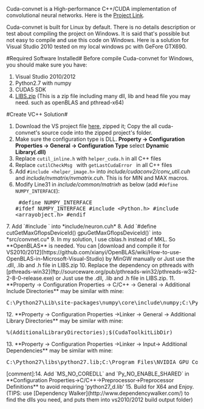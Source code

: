 Cuda-convnet is a High-performance C++/CUDA implementation of convolutional neural networks. Here is the [Project Link](https://code.google.com/p/cuda-convnet).

Cuda-convnet is built for Linux by default. There is no details description or test about compiling the project on Windows. It is said that's possible but not easy to compile and use this code on Windows. Here is a solution for Visual Studio 2010 tested on my local windows pc with GeFore GTX690.

#Required Software Installed#
Before compile Cuda-convnet for Windows, you should make sure you have:

1. Visual Studio 2010/2012
2. Python2.7 with numpy
3. CUDA5 SDK
4. [LIBS.zip](https://www.dropbox.com/s/obyzzcankkknjip/LIBS.zip) (This is a zip file including many dll, lib and head file you may need. such as openBLAS and pthread-x64)

#Create VC++ Solution#

1. Download the VS project file [here](http://code.google.com/p/cuda-convnet/downloads/detail?name=cuda-convnet-vs-proj.zip), zipped it; Copy the all cuda-convnet's source code into the zipped project's folder. 
2. Make sure the configuration type is DLL. **Property -> Configuration Properties -> General  -> Configuration Type** select **Dynamic Library(.dll)**
3. Replace `cutil_inline.h` with `helper_cuda.h` in all C++ files
4. Replace `cutilCheckMsg ` with `getLastCudaError ` in all C++ files
5. Add `#include <helper_image.h>` into *include/cudaconv2/conv_util.cuh* and *include/nvmatrix/nvmatrix.cuh*. This is for MIN and MAX macros.
6. Modify Line31 in *include/common/matrixh* as below (add `#define NUMPY_INTERFACE`):<pre>
#define NUMPY\_INTERFACE
#ifdef NUMPY\_INTERFACE
#include \<Python.h\>
#include \<arrayobject.h\>
#endif
</pre>
7. Add `#include <Python.h>` into *include/neuron.cuh*
8. Add `#define cutGetMaxGflopsDeviceId() gpuGetMaxGflopsDeviceId()` into *src/convnet.cu*
9. In my solution, I use cblas.h instead of MKL. So **OpenBLAS** is needed. You can [download and compile it for VS2010/2012](https://github.com/xianyi/OpenBLAS/wiki/How-to-use-OpenBLAS-in-Microsoft-Visual-Studio) by MinGW manually or Just use the .dll, .lib and .h file in LIBS.zip
10. Replace the dependency on pthreads with [pthreads-win32](ftp://sourceware.org/pub/pthreads-win32/pthreads-w32-2-8-0-release.exe) or Just use the .dll, .lib and .h file in LIBS.zip.
11. **Property -> Configuration Properties -> C/C++  -> General -> Additional Include Directories** may be similar with mine:<pre>C:\Python27\Lib\site-packages\numpy\core\include\numpy;C:\Python27\include;D:\v-yabai\LIBS\Pre-built.2\include;D:\v-yabai\LIBS\include;C:\ProgramData\NVIDIA Corporation\CUDA Samples\v5.0\common\inc;D:\v-yabai\DNN\cuda-convnet-vs-proj\include\nvmatrix;D:\v-yabai\DNN\cuda-convnet-vs-proj\include\cudaconv2;D:\v-yabai\DNN\cuda-convnet-vs-proj\include\common;D:\v-yabai\DNN\cuda-convnet-vs-proj\include;%(AdditionalIncludeDirectories);$(CudaToolkitIncludeDir)</pre>
12. **Property -> Configuration Properties ->Linker  -> General -> Additional Library Directories** may be similar with mine:<pre>%(AdditionalLibraryDirectories);$(CudaToolkitLibDir)</pre>
13. **Property -> Configuration Properties ->Linker  -> Input-> Additional Dependencies** may be similar with mine:<pre>C:\Python27\libs\python27.lib;C:\Program Files\NVIDIA GPU Computing Toolkit\CUDA\v5.0\lib\x64\cublas.lib;C:\Program Files\NVIDIA GPU Computing Toolkit\CUDA\v5.0\lib\x64\cudart.lib;D:\v-yabai\LIBS\libopenblas.lib;D:\v-yabai\LIBS\pthreadVC2_x64.lib;%(AdditionalDependencies)</pre>
[comment]:14. Add `MS_NO_COREDLL` and `Py_NO_ENABLE_SHARED` in **Configuration Properties->C/C++->Preprocessor->Preprocessor Definitions** to avoid requiring 'python27_d.lib'
15. Build for X64 and Enjoy. (TIPS: use [Dependency Walker](http://www.dependencywalker.com/) to find the dlls you need, and puts them into vs2010/2012 build output folder)